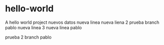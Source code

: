 # hello-world
A hello world project
nuevos datos
nueva linea
nueva liena 2
prueba branch pablo
nueva linea 3
nueva linea pablo

prueba 2 branch pablo